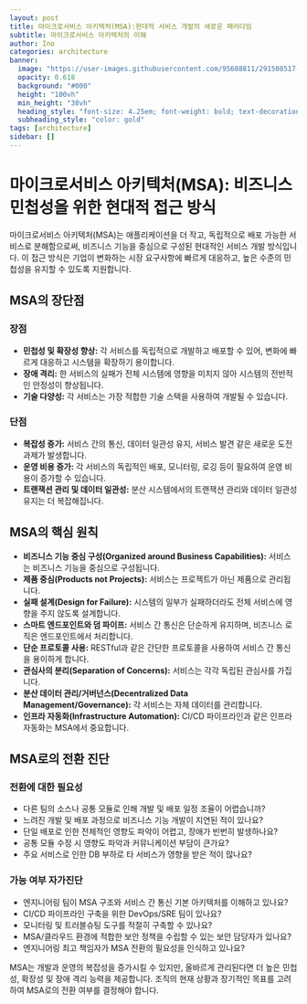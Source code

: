 ```yaml
---
layout: post
title: 마이크로서비스 아키텍처(MSA):현대적 서비스 개발의 새로운 패러다임
subtitle: 마이크로서비스 아키텍처의 이해
author: Ino
categories: architecture
banner:
  image: "https://user-images.githubusercontent.com/95608811/291508517-1966009e-4c10-4089-a793-f3f778f31809.png"
  opacity: 0.618
  background: "#000"
  height: "100vh"
  min_height: "38vh"
  heading_style: "font-size: 4.25em; font-weight: bold; text-decoration: underline"
  subheading_style: "color: gold"
tags: [architecture]
sidebar: []
---
```



# 마이크로서비스 아키텍처(MSA): 비즈니스 민첩성을 위한 현대적 접근 방식

마이크로서비스 아키텍처(MSA)는 애플리케이션을 더 작고, 독립적으로 배포 가능한 서비스로 분해함으로써, 비즈니스 기능을 중심으로 구성된 현대적인 서비스 개발 방식입니다. 이 접근 방식은 기업이 변화하는 시장 요구사항에 빠르게 대응하고, 높은 수준의 민첩성을 유지할 수 있도록 지원합니다.


## MSA의 장단점

### 장점

- **민첩성 및 확장성 향상:** 각 서비스를 독립적으로 개발하고 배포할 수 있어, 변화에 빠르게 대응하고 시스템을 확장하기 용이합니다.
- **장애 격리:** 한 서비스의 실패가 전체 시스템에 영향을 미치지 않아 시스템의 전반적인 안정성이 향상됩니다.
- **기술 다양성:** 각 서비스는 가장 적합한 기술 스택을 사용하여 개발될 수 있습니다.

### 단점

- **복잡성 증가:** 서비스 간의 통신, 데이터 일관성 유지, 서비스 발견 같은 새로운 도전 과제가 발생합니다.
- **운영 비용 증가:** 각 서비스의 독립적인 배포, 모니터링, 로깅 등이 필요하여 운영 비용이 증가할 수 있습니다.
- **트랜잭션 관리 및 데이터 일관성:** 분산 시스템에서의 트랜잭션 관리와 데이터 일관성 유지는 더 복잡해집니다.


## MSA의 핵심 원칙

- **비즈니스 기능 중심 구성(Organized around Business Capabilities):** 서비스는 비즈니스 기능을 중심으로 구성됩니다.
- **제품 중심(Products not Projects):** 서비스는 프로젝트가 아닌 제품으로 관리됩니다.
- **실패 설계(Design for Failure):** 시스템의 일부가 실패하더라도 전체 서비스에 영향을 주지 않도록 설계합니다.
- **스마트 엔드포인트와 덤 파이프:** 서비스 간 통신은 단순하게 유지하며, 비즈니스 로직은 엔드포인트에서 처리합니다.
- **단순 프로토콜 사용:** RESTful과 같은 간단한 프로토콜을 사용하여 서비스 간 통신을 용이하게 합니다.
- **관심사의 분리(Separation of Concerns):** 서비스는 각각 독립된 관심사를 가집니다.
- **분산 데이터 관리/거버넌스(Decentralized Data Management/Governance):** 각 서비스는 자체 데이터를 관리합니다.
- **인프라 자동화(Infrastructure Automation):** CI/CD 파이프라인과 같은 인프라 자동화는 MSA에서 중요합니다.

## MSA로의 전환 진단

### 전환에 대한 필요성

- 다른 팀의 소스나 공통 모듈로 인해 개발 및 배포 일정 조율이 어렵습니까?
- 느려진 개발 및 배포 과정으로 비즈니스 기능 개발이 지연된 적이 있나요?
- 단일 배포로 인한 전체적인 영향도 파악이 어렵고, 장애가 빈번히 발생하나요?
- 공통 모듈 수정 시 영향도 파악과 커뮤니케이션 부담이 큰가요?
- 주요 서비스로 인한 DB 부하로 타 서비스가 영향을 받은 적이 많나요?

### 가능 여부 자가진단

- 엔지니어링 팀이 MSA 구조와 서비스 간 통신 기본 아키텍처를 이해하고 있나요?
- CI/CD 파이프라인 구축을 위한 DevOps/SRE 팀이 있나요?
- 모니터링 및 트러블슈팅 도구를 적절히 구축할 수 있나요?
- MSA/클라우드 환경에 적합한 보안 정책을 수립할 수 있는 보안 담당자가 있나요?
- 엔지니어링 최고 책임자가 MSA 전환의 필요성을 인식하고 있나요?



MSA는 개발과 운영의 복잡성을 증가시킬 수 있지만, 올바르게 관리된다면 더 높은 민첩성, 확장성 및 장애 격리 능력을 제공합니다. 조직의 현재 상황과 장기적인 목표를 고려하여 MSA로의 전환 여부를 결정해야 합니다.